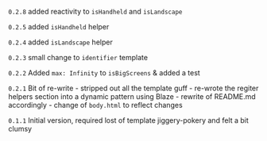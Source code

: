`0.2.8` added reactivity to `isHandheld` and `isLandscape`

`0.2.5` added `isHandheld` helper

`0.2.4` added `isLandscape` helper

`0.2.3` small change to `identifier` template

`0.2.2` Added `max: Infinity` to `isBigScreens` & added a test

`0.2.1` Bit of re-write
    - stripped out all the template guff
    - re-wrote the regiter helpers section into a dynamic pattern using Blaze
    - rewrite of README.md accordingly
    - change of `body.html` to reflect changes

`0.1.1` Initial version, required lost of template jiggery-pokery and felt a bit clumsy
